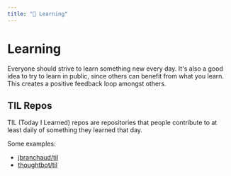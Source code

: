```yaml
---
title: "🏫 Learning"
---
```

# Learning

Everyone should strive to learn something new every day. It's also a good idea
to try to learn in public, since others can benefit from what you learn. This
creates a positive feedback loop amongst others.

## TIL Repos

TIL (Today I Learned) repos are repositories that people contribute to at least
daily of something they learned that day.

Some examples:
- [jbranchaud/til](https://github.com/jbranchaud/til)
- [thoughtbot/til](https://github.com/thoughtbot/til)
